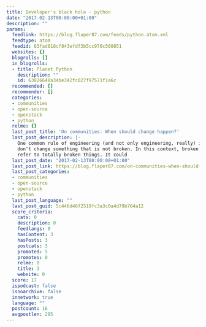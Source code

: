 ```yaml
---
title: Developer's black hole - python
date: "2017-02-13T00:00:00+01:00"
description: ""
params:
  feedlink: https://blog.flaper87.com/feeds/python.atom.xml
  feedtype: atom
  feedid: 83fad818cf843efdf3b5cc970c560851
  websites: {}
  blogrolls: []
  in_blogrolls:
  - title: Planet Python
    description: ""
    id: 63826648a34be342fc027f97571f1a6c
  recommended: []
  recommender: []
  categories:
  - communities
  - open-source
  - openstack
  - python
  relme: {}
  last_post_title: 'On communities: When should change happen?'
  last_post_description: |-
    One common rule of engineering (and not only engineering, really) is that you
    don't change something that is not broken. In this context, broken doesn't only
    refer to totally broken things. It could
  last_post_date: "2017-02-13T00:00:00+01:00"
  last_post_link: https://blog.flaper87.com/on-communities-when-should-change-happen.html
  last_post_categories:
  - communities
  - open-source
  - openstack
  - python
  last_post_language: ""
  last_post_guid: 5c446d46f2519fc3a3c0a4d79b764a12
  score_criteria:
    cats: 0
    description: 0
    feedlangs: 0
    hasContent: 3
    hasPosts: 3
    postcats: 3
    promoted: 5
    promotes: 0
    relme: 0
    title: 3
    website: 0
  score: 17
  ispodcast: false
  isnoarchive: false
  innetwork: true
  language: ""
  postcount: 16
  avgpostlen: 295
---
```

